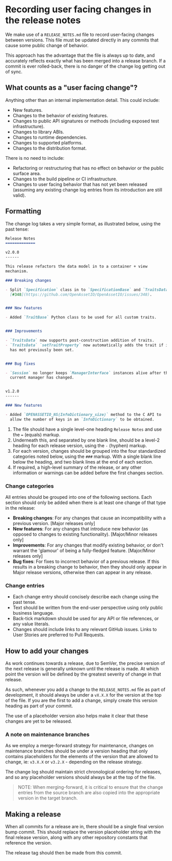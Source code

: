 # Recording user facing changes in the release notes

We make use of a `RELEASE_NOTES.md` file to record user-facing changes
between versions. This file must be updated directly in any commits that
cause some public change of behavior.

This approach has the advantage that the file is always up to date, and
accurately reflects exactly what has been merged into a release branch.
If a commit is ever rolled-back, there is no danger of the change log
getting out of sync.

## What counts as a "user facing change"?

Anything other than an internal implementation detail. This could
include:

- New features.
- Changes to the behavior of existing features.
- Changes to public API signatures or methods (including exposed test
  infrastructure).
- Changes to library ABIs.
- Changes to runtime dependencies.
- Changes to supported platforms.
- Changes to the distribution format.

There is no need to include:

- Refactoring or restructuring that has no effect on behavior or the
  public surface area.
- Changes to the build pipeline or CI infrastructure.
- Changes to user facing behavior that has not yet been released
  (assuming any existing change log entries from its introduction are
  still valid).

## Formatting

The change log takes a very simple format, as illustrated below, using
the past tense:

```markdown
Release Notes
=============

v2.0.0
------

This release refactors the data model in to a container + view
mechanism.

### Breaking changes

- Split `Specification` class in to `SpecificationBase` and `TraitsData`
  [#348](https://github.com/OpenAssetIO/OpenAssetIO/issues/348).


### New features

- Added `TraitBase` Python class to be used for all custom traits.


### Improvements

- `TraitsData` now supports post-construction addition of traits.
- `TraitsData` `setTraitProperty` now automatically adds the trait if it
  has mot previously been set.


### Bug fixes

- `Session` no longer keeps `ManagerInterface` instances alive after the
  current manager has changed.


v1.2.0
------

### New features

- Added `OPENASSETIO_NS(InfoDictionary_size)` method to the C API to
  allow the number of keys in an `InfoDictionary` to be obtained.
```

1. The file should have a single level-one heading `Release Notes` and
   use the `=` (equals) markup.
2. Underneath this, and separated by one blank line, should be a level-2
   heading for each release version, using the `-` (hyphen) markup.
3. For each version, changes should be grouped into the four
   standardized categories noted below, using the `###` markup. With a
   single blank line below the heading, and two blank lines at the end
   of each section.
4. If required, a high-level summary of the release, or any other
   information or warnings can be added before the first changes
   section.

### Change categories

All entries should be grouped into one of the following sections. Each
section should only be added when there is at least one change of that
type in the release:

- **Breaking changes**: For any changes that cause an incompatibility
  with a previous version. [Major releases only]
- **New features**: For any changes that introduce new behavior (as
  opposed to changes to existing functionality). [Major/Minor releases
  only]
- **Improvements**: For any changes that modify existing behavior, or
  don't warrant the 'glamour' of being a fully-fledged feature.
  [Major/Minor releases only]
- **Bug fixes**: For fixes to incorrect behavior of a previous release.
  If this results in a breaking change to behavior, then they should
  only appear in Major release versions, otherwise then can appear in
  any release.

### Change entries

- Each change entry should concisely describe each change using the past
  tense.
- Text should be written from the end-user perspective using only public
  business language.
- Back-tick markdown should be used for any API or file references, or
  any value literals.
- Changes should include links to any relevant GitHub issues. Links to
  User Stories are preferred to Pull Requests.

## How to add your changes

As work continues towards a release, due to SemVer, the precise version
of the next release is generally unknown until the release is made. At
which point the version will be defined by the greatest severity of
change in that release.

As such, whenever you add a change to the `RELEASE_NOTES.md` file as
part of development, it should always be under a `vX.X.X` for the
version at the top of the file. If you are the first to add a change,
simply create this version heading as part of your commit.

The use of a placeholder version also helps make it clear that these
changes are yet to be released.

### A note on maintenance branches

As we employ a merge-forward strategy for maintenance, changes on
maintenance branches should be under a version heading that only
contains placeholders for the elements of the version that are allowed
to change, ie: `v3.X.X` or `v3.2.X` - depending on the release strategy.

The change log should maintain strict chronological ordering for
releases, and so any placeholder versions should always be at the top of
the file.

> NOTE: When merging-forward, it is critical to ensure that the change
> entries from the source branch are also copied into the appropriate
> version in the target branch.

## Making a release

When all commits for a release are in, there should be a single final
version bump commit. This should replace the version placeholder string
with the final release version, along with any other repository
constants that reference the version.

The release tag should then be made from this commit.

